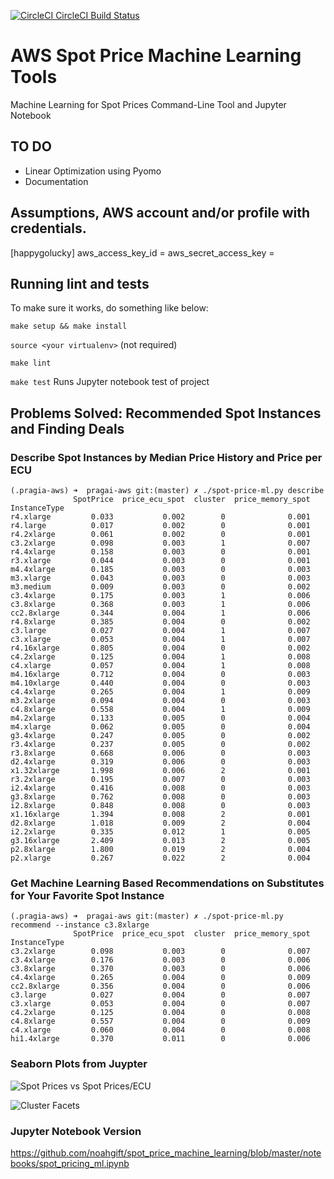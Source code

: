 [![CircleCI CircleCI Build Status](https://circleci.com/gh/noahgift/spot_price_machine_learning/tree/master.svg?style=svg)](https://circleci.com/gh/noahgift/spot_price_machine_learning/tree/master)

# AWS Spot Price Machine Learning Tools
Machine Learning for Spot Prices Command-Line Tool and Jupyter Notebook

## TO DO

* Linear Optimization using Pyomo
* Documentation

## Assumptions, AWS account and/or profile with credentials.

[happygolucky]
aws_access_key_id = <foo>
aws_secret_access_key = <bar>

## Running lint and tests

To make sure it works, do something like below:

```make setup && make install```

```source <your virtualenv>``` (not required)

```make lint```

```make test``` Runs Jupyter notebook test of project

## Problems Solved:  Recommended Spot Instances and Finding Deals


### Describe Spot Instances by Median Price History and Price per ECU

```
(.pragia-aws) ➜  pragai-aws git:(master) ✗ ./spot-price-ml.py describe
              SpotPrice  price_ecu_spot  cluster  price_memory_spot
InstanceType                                                       
r4.xlarge         0.033           0.002        0              0.001
r4.large          0.017           0.002        0              0.001
r4.2xlarge        0.061           0.002        0              0.001
c3.2xlarge        0.098           0.003        1              0.007
r4.4xlarge        0.158           0.003        0              0.001
r3.xlarge         0.044           0.003        0              0.001
m4.4xlarge        0.185           0.003        0              0.003
m3.xlarge         0.043           0.003        0              0.003
m3.medium         0.009           0.003        0              0.002
c3.4xlarge        0.175           0.003        1              0.006
c3.8xlarge        0.368           0.003        1              0.006
cc2.8xlarge       0.344           0.004        1              0.006
r4.8xlarge        0.385           0.004        0              0.002
c3.large          0.027           0.004        1              0.007
c3.xlarge         0.053           0.004        1              0.007
r4.16xlarge       0.805           0.004        0              0.002
c4.2xlarge        0.125           0.004        1              0.008
c4.xlarge         0.057           0.004        1              0.008
m4.16xlarge       0.712           0.004        0              0.003
m4.10xlarge       0.440           0.004        0              0.003
c4.4xlarge        0.265           0.004        1              0.009
m3.2xlarge        0.094           0.004        0              0.003
c4.8xlarge        0.558           0.004        1              0.009
m4.2xlarge        0.133           0.005        0              0.004
m4.xlarge         0.062           0.005        0              0.004
g3.4xlarge        0.247           0.005        0              0.002
r3.4xlarge        0.237           0.005        0              0.002
r3.8xlarge        0.668           0.006        0              0.003
d2.4xlarge        0.319           0.006        0              0.003
x1.32xlarge       1.998           0.006        2              0.001
r3.2xlarge        0.195           0.007        0              0.003
i2.4xlarge        0.416           0.008        0              0.003
g3.8xlarge        0.762           0.008        0              0.003
i2.8xlarge        0.848           0.008        0              0.003
x1.16xlarge       1.394           0.008        2              0.001
d2.8xlarge        1.018           0.009        2              0.004
i2.2xlarge        0.335           0.012        1              0.005
g3.16xlarge       2.409           0.013        2              0.005
p2.8xlarge        1.800           0.019        2              0.004
p2.xlarge         0.267           0.022        2              0.004
```


### Get Machine Learning Based Recommendations on Substitutes for Your Favorite Spot Instance

```
(.pragia-aws) ➜  pragai-aws git:(master) ✗ ./spot-price-ml.py recommend --instance c3.8xlarge 
              SpotPrice  price_ecu_spot  cluster  price_memory_spot
InstanceType                                                       
c3.2xlarge        0.098           0.003        0              0.007
c3.4xlarge        0.176           0.003        0              0.006
c3.8xlarge        0.370           0.003        0              0.006
c4.4xlarge        0.265           0.004        0              0.009
cc2.8xlarge       0.356           0.004        0              0.006
c3.large          0.027           0.004        0              0.007
c3.xlarge         0.053           0.004        0              0.007
c4.2xlarge        0.125           0.004        0              0.008
c4.8xlarge        0.557           0.004        0              0.009
c4.xlarge         0.060           0.004        0              0.008
hi1.4xlarge       0.370           0.011        0              0.006
```
### Seaborn Plots from Juypter
![Spot Prices vs Spot Prices/ECU](https://user-images.githubusercontent.com/58792/30277517-e7016f3e-96bc-11e7-8dc9-348791ba7b47.png)

![Cluster Facets](https://user-images.githubusercontent.com/58792/30278742-2380d3d4-96c0-11e7-951a-e2fd76f6e603.png)

### Jupyter Notebook Version

https://github.com/noahgift/spot_price_machine_learning/blob/master/notebooks/spot_pricing_ml.ipynb

